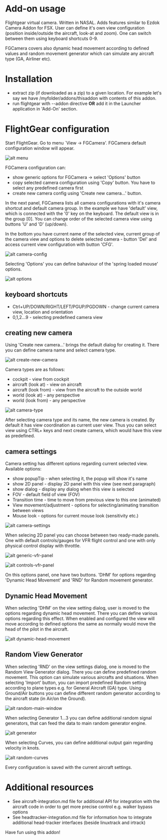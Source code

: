 # Add-on usage

Flightgear virtual camera. Written in NASAL. Adds features similar to Ezdok
Camera Addon for FSX. User can define it's own view configuration (position
inside/outside the aircraft, look-at and zoom). One can switch between them
using keyboard shortcuts 0-9.

FGCamera covers also dynamic head movement according to defined values and random
movement generator which can simulate any aircraft type (GA, Airliner etc).

# Installation

- extract zip (if downloaded as a zip) to a given location. For example let's
  say we have /myfolder/addons/thisaddon with contents of this addon.
- run flightgear with --addon directive **OR** add it in the Launcher application
  in 'Add-On' section.

# FlightGear configuration

Start FlightGear. Go to menu `View -> FGCamera'. FGCamera default configuration
window will appear.

![alt menu](images/menu-view.png "Add-on menu")

FGCamera configuration can:

* show generic options for FGCamera -> select 'Options' button
* copy selected camera configuration using 'Copy' button. You have to select any
  predefined camera first
* create new camera config using 'Create new camera...' button.

In the next panel, FGCamera lists all camera configurations with it's camera
shortcut and default camera group. In the example we have 'default' view, which
is connected with the '0' key on the keyboard. The default view is in the group
[0]. You can change order of the selected camera view using buttons 'U' and 'D'
(up/down).

In the bottom you have current name of the selected view, current group of the
camera view and options to delete selected camera - button 'Del' and access current
view configuration with button 'CFG'.

![alt camera-config](images/camera-config.png "FGCamera config")

Selecting 'Options' you can define bahaviour of the 'spring loaded mouse' options.

![alt options](images/options.png "Options")

## keyboard shortcuts

* Ctrl+UP/DOWN/RIGHT/LEFT/PGUP/PGDOWN - change current camera view, location and orientation
* 0,1,2...9 - selecting predefined camera view

## creating new camera

Using 'Create new camera...' brings the default dialog for creating it. There
you can define camera name and select camera type.

![alt create-new-camera](images/create-new-camera.png "Create new camera")

Camera types are as follows:

* cockpit - view from cockpit
* aircraft (look at) - view on aircraft
* aircraft (look from) - view from the aircraft to the outside world
* world (look at) - any perspective
* world (look from) - any perspective

![alt camera-type](images/camera-type.png "Camera type")

After selecting camera type and its name, the new camera is created. By default
it has view coordination as current user view. Thus you can select view using
CTRL+<controls> keys and next create camera, which would have this view as
predefined.

## camera settings

Camera setting has different options regarding current selected view. Available
options:

* show popupTip - when selecting it, the popup will show it's name
* show 2D panel - display 2D panel with this view (see next paragraph)
* show dialog - display any dialog when this view is selected
* FOV - default field of view (FOV)
* Transition time - time to move from previous view to this one (animated)
* View movement/adjustment - options for selecting/animating transition between
  views
* Mouse look - options for current mouse look (sensitivity etc.)

![alt camera-settings](images/camera-settings.png "Camera settings")

When selecing 2D panel you can choose between two ready-made panels. One with
default controls/gauges for VFR flight control and one with only physical control
display with throttle.

![alt generic-vfr-panel](images/generic-vfr-panel.png "VFR panel - generic")

![alt controls-vfr-panel](images/controls-vfr-panel.png "VFR panel - controls only")

On this options panel, one have two buttons. 'DHM' for options regarding 'Dynamic
Head Movement' and 'RND' for Random movement generator.

## Dynamic Head Movement

When selecting 'DHM' on the view setting dialog, user is moved to the options
regarding dynamic head movement. There you can define various options regarding
this effect. When enabled and configured the view will move according to
defined options the same as normally would move the head of the pilot in the
aircraft.

![alt dynamic-head-movement](images/dynamic-head-movement.png "dynamic head movement")

## Random View Generator

When selecting 'RND' on the view settings dialog, one is moved to the Random
View Generator dialog. There you can define predefined random movement. This
option can simulate various aircrafts and situations. When selecting 'Import'
button, you can import predefined Random setting according to plane types e.g.
for General Aircraft (GA) type. Using Ground/Air buttons you can define different
random generator according to the aircraft state (in Air/on the Ground).

![alt random-main-window](images/random-main.png "Random - main window")

When selecting Generator 1...3 you can define additional random signal generators,
that can feed the data to main random generator engine.

![alt generator](images/generator-1.png "Generator")

When selecting Curves, you can define additional output gain regarding velocity
in knots.

![alt random-curves](images/rnd-curves.png "Random curves")

Every configuration is saved with the current aircraft settings.

# Additional resources

* See aircraft-integration.md file for additional API for integration with the
aircraft code in order to get more precise control e.g. walker bypass options
* See headtracker-integration.md file for information how to integrate additional
head-tracker interfaces (beside linuxtrack and irtrack)

Have fun using this addon!





